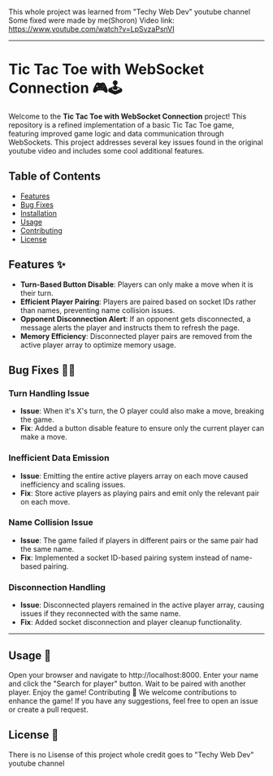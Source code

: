 This whole project was learned from "Techy Web Dev" youtube channel
Some fixed were made by me(Shoron)
Video link: https://www.youtube.com/watch?v=LpSvzaPsnVI

__________________________________________________________________________________________________________________________________________________
# Tic Tac Toe with WebSocket Connection 🎮🕹️

Welcome to the **Tic Tac Toe with WebSocket Connection** project! This repository is a refined implementation of a basic Tic Tac Toe game, 
featuring improved game logic and data communication through WebSockets. 
This project addresses several key issues found in the original youtube video and includes some cool additional features.

## Table of Contents
- [Features](#features-✨)
- [Bug Fixes](#bug-fixes-🔧🐞)
- [Installation](#installation-💻)
- [Usage](#usage-📖)
- [Contributing](#contributing-🤝)
- [License](#license-📜)

## Features ✨

- **Turn-Based Button Disable**: Players can only make a move when it is their turn.
- **Efficient Player Pairing**: Players are paired based on socket IDs rather than names, preventing name collision issues.
- **Opponent Disconnection Alert**: If an opponent gets disconnected, a message alerts the player and instructs them to refresh the page.
- **Memory Efficiency**: Disconnected player pairs are removed from the active player array to optimize memory usage.

## Bug Fixes 🔧🐞

### Turn Handling Issue
- **Issue**: When it's X's turn, the O player could also make a move, breaking the game.
- **Fix**: Added a button disable feature to ensure only the current player can make a move.

### Inefficient Data Emission
- **Issue**: Emitting the entire active players array on each move caused inefficiency and scaling issues.
- **Fix**: Store active players as playing pairs and emit only the relevant pair on each move.

### Name Collision Issue
- **Issue**: The game failed if players in different pairs or the same pair had the same name.
- **Fix**: Implemented a socket ID-based pairing system instead of name-based pairing.

### Disconnection Handling
- **Issue**: Disconnected players remained in the active player array, causing issues if they reconnected with the same name.
- **Fix**: Added socket disconnection and player cleanup functionality.
_____________________________________________________________________________________________________________________________________________

## Usage 📖
Open your browser and navigate to http://localhost:8000.
Enter your name and click the "Search for player" button.
Wait to be paired with another player.
Enjoy the game!
Contributing 🤝
We welcome contributions to enhance the game! If you have any suggestions, feel free to open an issue or create a pull request.

## License 📜
There is no Lisense of this project whole credit goes to "Techy Web Dev" youtube channel
